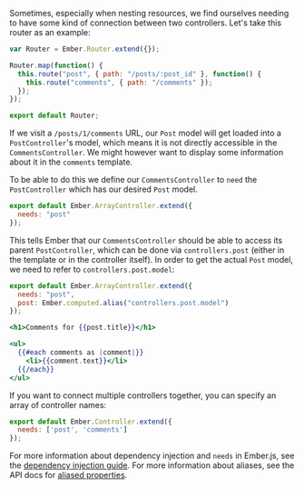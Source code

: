 Sometimes, especially when nesting resources, we find ourselves needing
to have some kind of connection between two controllers. Let's take this
router as an example:

```app/router.js
var Router = Ember.Router.extend({});

Router.map(function() {
  this.route("post", { path: "/posts/:post_id" }, function() {
    this.route("comments", { path: "/comments" });
  });
});

export default Router;
```

If we visit a `/posts/1/comments` URL, our `Post` model will get
loaded into a `PostController`'s model, which means it is not directly
accessible in the `CommentsController`. We might however want to display
some information about it in the `comments` template.

To be able to do this we define our `CommentsController` to `need` the `PostController`
which has our desired `Post` model.

```app/controllers/comments.js
export default Ember.ArrayController.extend({
  needs: "post"
});
```

This tells Ember that our `CommentsController` should be able to access
its parent `PostController`, which can be done via `controllers.post`
(either in the template or in the controller itself). In order to get the
actual `Post` model, we need to refer to `controllers.post.model`:

```app/controllers/comments.js
export default Ember.ArrayController.extend({
  needs: "post",
  post: Ember.computed.alias("controllers.post.model")
});
```

```app/templates/comments.hbs
<h1>Comments for {{post.title}}</h1>

<ul>
  {{#each comments as |comment|}}
    <li>{{comment.text}}</li>
  {{/each}}
</ul>
```

If you want to connect multiple controllers together, you can specify an
array of controller names:

```app/controllers/overview.js
export default Ember.Controller.extend({
  needs: ['post', 'comments']
});
```

For more information about dependency injection and `needs` in Ember.js,
see the [dependency injection guide](../../understanding-ember/dependency-injection-and-service-lookup).
For more information about aliases, see the API docs for
[aliased properties](http://emberjs.com/api/#method_computed_alias).
